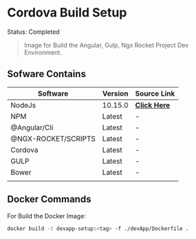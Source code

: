 # Cordova Build Setup

Status: Completed

> Image for Build the Angular, Gulp, Ngx Rocket Project Dev Environment.

## Sofware Contains

| Software  | Version  | Source Link  |
|---|---|---|
| NodeJs  | 10.15.0  | **[Click Here](https://nodejs.org/dist/v10.15.0/node-v10.15.0-linux-x64.tar.gz)**  |
| NPM  | Latest | - |
| @Angular/Cli  | Latest | - |
| @NGX-ROCKET/SCRIPTS  | Latest | - |
| Cordova  | Latest  | - |
| GULP  | Latest  | - |
| Bower  | Latest  | - |
|   |   |   |

## Docker Commands

For Build the Docker Image:

```bash
docker build -t devapp-setup:<tag> -f ./devApp/Dockerfile .

```

